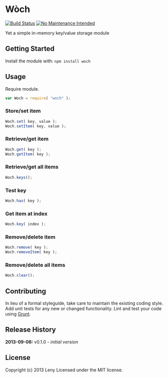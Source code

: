 # Wòch
[![Build Status](https://secure.travis-ci.org/leny/woch.png?branch=master)](http://travis-ci.org/leny/woch) [![No Maintenance Intended](http://unmaintained.tech/badge.svg)](http://unmaintained.tech/)

Yet a simple in-memory key/value storage module

## Getting Started
Install the module with: `npm install woch`

## Usage

Require module.

```javascript
var Woch = require( "woch" );
```

### Store/set item

```javascript
Woch.set( key, value );
Woch.setItem( key, value );
```

### Retrieve/get item

```javascript
Woch.get( key );
Woch.getItem( key );
```

### Retrieve/get all items

```javascript
Woch.keys();
```

### Test key

```javascript
Woch.has( key );
```

### Get item at index

```javascript
Woch.key( index );
```

### Remove/delete item

```javascript
Woch.remove( key );
Woch.removeItem( key );
```

### Remove/delete all items

```javascript
Woch.clear();
```

## Contributing
In lieu of a formal styleguide, take care to maintain the existing coding style. Add unit tests for any new or changed functionality. Lint and test your code using [Grunt](http://gruntjs.com/).

## Release History
**2013-09-06:** v0.1.0 - *initial version*

## License
Copyright (c) 2013 Leny
Licensed under the MIT license.
